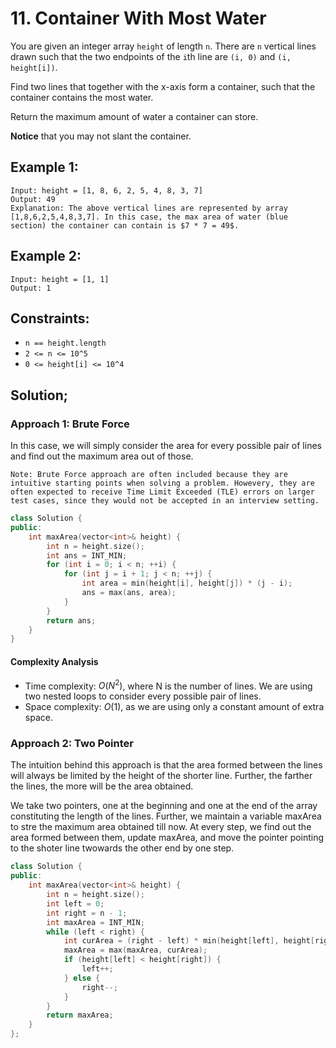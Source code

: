 # 11. Container With Most Water

You are given an integer array `height` of length `n`. There are `n` vertical lines drawn such that the two endpoints of the `i`th line are `(i, 0)` and `(i, height[i])`.

Find two lines that together with the x-axis form a container, such that the container contains the most water.

Return the maximum amount of water a container can store.

**Notice** that you may not slant the container.


## Example 1:

```
Input: height = [1, 8, 6, 2, 5, 4, 8, 3, 7]
Output: 49
Explanation: The above vertical lines are represented by array [1,8,6,2,5,4,8,3,7]. In this case, the max area of water (blue section) the container can contain is $7 * 7 = 49$.
``` 
## Example 2:

```
Input: height = [1, 1]
Output: 1
```

## Constraints:
- `n == height.length`
- `2 <= n <= 10^5`
- `0 <= height[i] <= 10^4`

## Solution;

### Approach 1: Brute Force
In this case, we will simply consider the area for every possible pair of lines and find out the maximum area out of those.
```
Note: Brute Force approach are often included because they are intuitive starting points when solving a problem. Howevery, they are often expected to receive Time Limit Exceeded (TLE) errors on larger test cases, since they would not be accepted in an interview setting.
```
```c++
class Solution {
public:
    int maxArea(vector<int>& height) {
        int n = height.size();
        int ans = INT_MIN;
        for (int i = 0; i < n; ++i) {
            for (int j = i + 1; j < n; ++j) {
                int area = min(height[i], height[j]) * (j - i);
                ans = max(ans, area);
            }
        }
        return ans;
    }
}
```
#### Complexity Analysis
- Time complexity: $O(N^2)$, where N is the number of lines. We are using two nested loops to consider every possible pair of lines.
- Space complexity: $O(1)$, as we are using only a constant amount of extra space.

### Approach 2: Two Pointer

The intuition behind this approach is that the area formed between the lines will always be limited by the height of the shorter line. Further, the farther the lines, the more will be the area obtained.

We take two pointers, one at the beginning and one at the end of the array constituting the length of the lines. Further, we maintain a variable maxArea to stre the maximum area obtained till now. At every step, we find out the area formed between them, update maxArea, and move the pointer pointing to the shoter line twowards the other  end by one step.

```c++
class Solution {
public:
    int maxArea(vector<int>& height) {
        int n = height.size();
        int left = 0; 
        int right = n - 1;
        int maxArea = INT_MIN;
        while (left < right) {
            int curArea = (right - left) * min(height[left], height[right]);
            maxArea = max(maxArea, curArea);
            if (height[left] < height[right]) {
                left++;
            } else {
                right--;
            }
        }
        return maxArea;
    }
};
```
